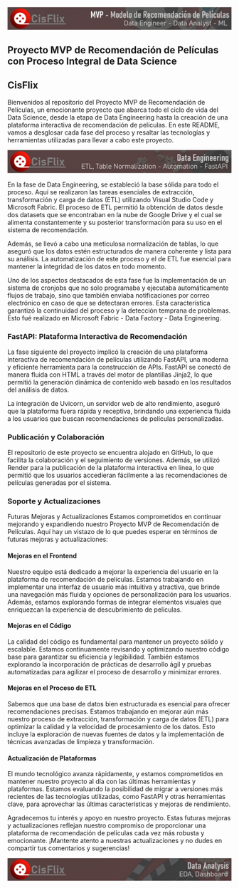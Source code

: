 ![Alt text](source/img/banner_project.jpg)
## Proyecto MVP de Recomendación de Películas con Proceso Integral de Data Science
## CisFlix

Bienvenidos al repositorio del Proyecto MVP de Recomendación de Películas, un emocionante proyecto que abarca todo el ciclo de vida del Data Science, desde la etapa de Data Engineering hasta la creación de una plataforma interactiva de recomendación de películas. En este README, vamos a desglosar cada fase del proceso y resaltar las tecnologías y herramientas utilizadas para llevar a cabo este proyecto.

![Alt text](source/img/banner_data_engineering.jpg)

En la fase de Data Engineering, se estableció la base sólida para todo el proceso. Aquí se realizaron las tareas esenciales de extracción, transformación y carga de datos (ETL) utilizando Visual Studio Code y Microsoft Fabric. El proceso de ETL permitió la obtención de datos desde dos datasets que se encontraban en la nube de Google Drive y el cual se alimenta constantemente y su posterior transformación para su uso en el sistema de recomendación.

Además, se llevó a cabo una meticulosa normalización de tablas, lo que aseguró que los datos estén estructurados de manera coherente y lista para su análisis. La automatización de este proceso y el de ETL fue esencial para mantener la integridad de los datos en todo momento.

Uno de los aspectos destacados de esta fase fue la implementación de un sistema de cronjobs que no solo programaba y ejecutaba automáticamente flujos de trabajo, sino que también enviaba notificaciones por correo electrónico en caso de que se detectaran errores. Esta característica garantizó la continuidad del proceso y la detección temprana de problemas. Esto fué realizado en Microsoft Fabric - Data Factory - Data Engineering.

### FastAPI: Plataforma Interactiva de Recomendación

La fase siguiente del proyecto implicó la creación de una plataforma interactiva de recomendación de películas utilizando FastAPI, una moderna y eficiente herramienta para la construcción de APIs. FastAPI se conectó de manera fluida con HTML a través del motor de plantillas Jinja2, lo que permitió la generación dinámica de contenido web basado en los resultados del análisis de datos.

La integración de Uvicorn, un servidor web de alto rendimiento, aseguró que la plataforma fuera rápida y receptiva, brindando una experiencia fluida a los usuarios que buscan recomendaciones de películas personalizadas.

### Publicación y Colaboración

El repositorio de este proyecto se encuentra alojado en GitHub, lo que facilita la colaboración y el seguimiento de versiones. Además, se utilizó Render para la publicación de la plataforma interactiva en línea, lo que permitió que los usuarios accedieran fácilmente a las recomendaciones de películas generadas por el sistema.

### Soporte y Actualizaciones
Futuras Mejoras y Actualizaciones
Estamos comprometidos en continuar mejorando y expandiendo nuestro Proyecto MVP de Recomendación de Películas. Aquí hay un vistazo de lo que puedes esperar en términos de futuras mejoras y actualizaciones:

#### Mejoras en el Frontend
Nuestro equipo está dedicado a mejorar la experiencia del usuario en la plataforma de recomendación de películas. Estamos trabajando en implementar una interfaz de usuario más intuitiva y atractiva, que brinde una navegación más fluida y opciones de personalización para los usuarios. Además, estamos explorando formas de integrar elementos visuales que enriquezcan la experiencia de descubrimiento de películas.

#### Mejoras en el Código
La calidad del código es fundamental para mantener un proyecto sólido y escalable. Estamos continuamente revisando y optimizando nuestro código base para garantizar su eficiencia y legibilidad. También estamos explorando la incorporación de prácticas de desarrollo ágil y pruebas automatizadas para agilizar el proceso de desarrollo y minimizar errores.

#### Mejoras en el Proceso de ETL
Sabemos que una base de datos bien estructurada es esencial para ofrecer recomendaciones precisas. Estamos trabajando en mejorar aún más nuestro proceso de extracción, transformación y carga de datos (ETL) para optimizar la calidad y la velocidad de procesamiento de los datos. Esto incluye la exploración de nuevas fuentes de datos y la implementación de técnicas avanzadas de limpieza y transformación.

#### Actualización de Plataformas
El mundo tecnológico avanza rápidamente, y estamos comprometidos en mantener nuestro proyecto al día con las últimas herramientas y plataformas. Estamos evaluando la posibilidad de migrar a versiones más recientes de las tecnologías utilizadas, como FastAPI y otras herramientas clave, para aprovechar las últimas características y mejoras de rendimiento.

Agradecemos tu interés y apoyo en nuestro proyecto. Estas futuras mejoras y actualizaciones reflejan nuestro compromiso de proporcionar una plataforma de recomendación de películas cada vez más robusta y emocionante. ¡Mantente atento a nuestras actualizaciones y no dudes en compartir tus comentarios y sugerencias!

![Alt text](source/img/banner_data_analysis.jpg)

